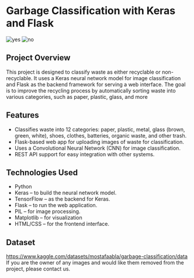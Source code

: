 # Garbage Classification with Keras and Flask
![yes](https://github.com/user-attachments/assets/22d48842-3115-4ddf-9091-c22b9130713c)
![no](https://github.com/user-attachments/assets/eb76007e-0440-4dda-808a-686125b9be64)
## Project Overview
This project is designed to classify waste as either recyclable or non-recyclable. It uses a Keras neural network model for image classification and Flask as the backend framework for serving a web interface. The goal is to improve the recycling process by automatically sorting waste into various categories, such as paper, plastic, glass, and more
## Features
- Classifies waste into 12 categories: paper, plastic, metal, glass (brown, green, white), shoes, clothes, batteries, organic waste, and other trash.
- Flask-based web app for uploading images of waste for classification.
- Uses a Convolutional Neural Network (CNN) for image classification.
- REST API support for easy integration with other systems.
## Technologies Used
- Python
- Keras – to build the neural network model.
- TensorFlow – as the backend for Keras.
- Flask – to run the web application.
- PIL – for image processing.
- Matplotlib – for visualization
- HTML/CSS – for the frontend interface.
## Dataset
https://www.kaggle.com/datasets/mostafaabla/garbage-classification/data
If you are the owner of any images and would like them removed from the project, please contact us.

